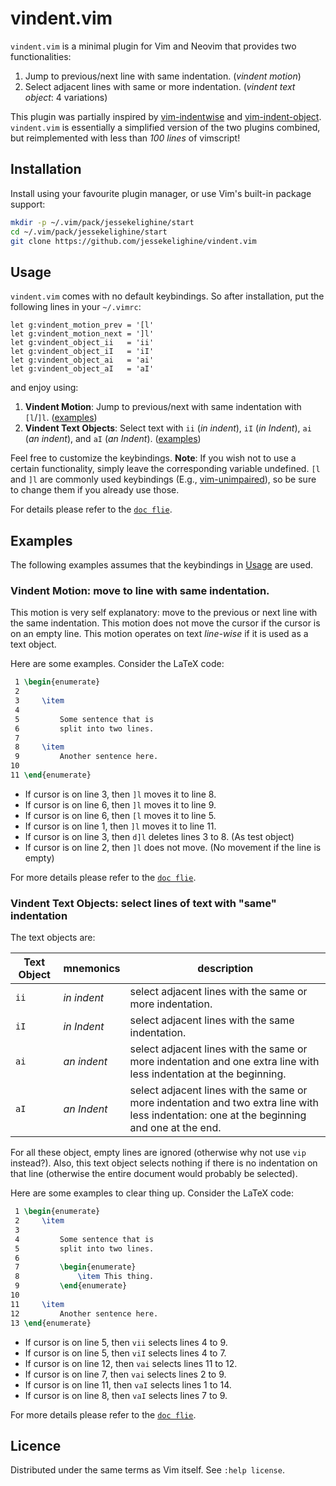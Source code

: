 # vindent.vim

`vindent.vim` is a minimal plugin for Vim and Neovim that provides two functionalities:

1. Jump to previous/next line with same indentation. (*vindent motion*)
2. Select adjacent lines with same or more indentation. (*vindent text object*: 4 variations)

This plugin was partially inspired by [vim-indentwise](https://github.com/jeetsukumaran/vim-indentwise)
and [vim-indent-object](https://github.com/michaeljsmith/vim-indent-object).
`vindent.vim` is essentially a simplified version of the two plugins combined,
but reimplemented with less than *100 lines* of vimscript!

## Installation

Install using your favourite plugin manager, or use Vim's built-in package
support:
```sh
mkdir -p ~/.vim/pack/jessekelighine/start
cd ~/.vim/pack/jessekelighine/start
git clone https://github.com/jessekelighine/vindent.vim
```

## Usage

`vindent.vim` comes with no default keybindings.  So after installation, put
the following lines in your `~/.vimrc`:
```vim
let g:vindent_motion_prev = '[l'
let g:vindent_motion_next = ']l'
let g:vindent_object_ii   = 'ii'
let g:vindent_object_iI   = 'iI'
let g:vindent_object_ai   = 'ai'
let g:vindent_object_aI   = 'aI'
```
and enjoy using:

1. **Vindent Motion**: Jump to previous/next with same indentation with `[l`/`]l`.
   ([examples](#vindent-motion-move-to-line-with-same-indentation))
2. **Vindent Text Objects**: Select text with `ii` (*in indent*), `iI` (*in Indent*), `ai` (*an indent*), and `aI` (*an Indent*).
   ([examples](#vindent-text-objects-select-lines-of-text-with-same-indentation))

Feel free to customize the keybindings.
**Note**: If you wish not to use a certain functionality, simply leave the corresponding variable undefined.
`[l` and `]l` are commonly used keybindings (E.g., [vim-unimpaired](https://github.com/tpope/vim-unimpaired)),
so be sure to change them if you already use those.

For details please refer to the [`doc flie`](./doc/vindent.txt).

## Examples

The following examples assumes that the keybindings in [Usage](#usage) are used.

### Vindent Motion: move to line with same indentation.

This motion is very self explanatory: move to the previous or next line with
the same indentation.  This motion does not move the cursor if the cursor is on
an empty line.  This motion operates on text *line-wise* if it is used as a text object.

Here are some examples.  Consider the LaTeX code:
```tex
 1 \begin{enumerate}
 2
 3     \item
 4
 5         Some sentence that is
 6         split into two lines.
 7
 8     \item
 9         Another sentence here.
10
11 \end{enumerate}
```

- If cursor is on line 3, then `]l` moves it to line 8.
- If cursor is on line 6, then `]l` moves it to line 9.
- If cursor is on line 6, then `[l` moves it to line 5.
- If cursor is on line 1, then `]l` moves it to line 11.
- If cursor is on line 3, then `d]l` deletes lines 3 to 8. (As test object)
- If cursor is on line 2, then `]l` does not move. (No movement if the line is empty)

For more details please refer to the [`doc flie`](./doc/vindent.txt).

### Vindent Text Objects: select lines of text with "same" indentation

The text objects are:

| Text Object | mnemonics   | description                                                                                                                                |
| ---         | ---         | ---                                                                                                                                        |
| `ii`        | *in indent* | select adjacent lines with the same or more indentation.                                                                                   |
| `iI`        | *in Indent* | select adjacent lines with the same indentation.                                                                                           |
| `ai`        | *an indent* | select adjacent lines with the same or more indentation and one extra line with less indentation at the beginning.                         |
| `aI`        | *an Indent* | select adjacent lines with the same or more indentation and two extra line with less indentation: one at the beginning and one at the end. |

For all these object, empty lines are ignored (otherwise why not use `vip` instead?).
Also, this text object selects nothing if there is no indentation on that line (otherwise the entire document would probably be selected).

Here are some examples to clear thing up.  Consider the LaTeX code:
```tex
 1 \begin{enumerate}
 2     \item
 3
 4         Some sentence that is
 5         split into two lines.
 6
 7         \begin{enumerate}
 8             \item This thing.
 9         \end{enumerate}
10
11     \item
12         Another sentence here.
13 \end{enumerate}
```

- If cursor is on line 5,  then `vii` selects lines 4  to 9.
- If cursor is on line 5,  then `viI` selects lines 4  to 7.
- If cursor is on line 12, then `vai` selects lines 11 to 12.
- If cursor is on line 7,  then `vai` selects lines 2  to 9.
- If cursor is on line 11, then `vaI` selects lines 1  to 14.
- If cursor is on line 8,  then `vaI` selects lines 7  to 9.

For more details please refer to the [`doc flie`](./doc/vindent.txt).

## Licence

Distributed under the same terms as Vim itself. See `:help license`.
